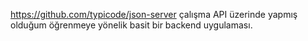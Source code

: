 https://github.com/typicode/json-server çalışma API üzerinde yapmış olduğum öğrenmeye yönelik basit bir backend uygulaması.
